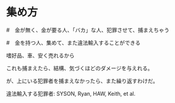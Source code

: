 # 集め方

#　金が無く、金が要る人、「バカ」な人、犯罪させて、捕まえちゃう

#　金を持つ人、集めて、また違法輸入することができる

嗜好品、車、安く売れるから

これも捕まえたら、結構、気づくほどのダメージを与えれる。

が、上にいる犯罪者を捕まえなかったら、また繰り返すわけだ。

違法輸入する犯罪者: SYSON, Ryan, HAW, Keith, et al.





